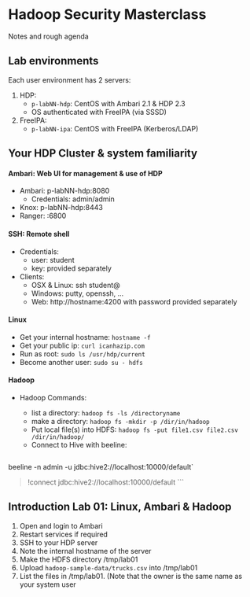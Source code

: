 # Hadoop Security Masterclass

Notes and rough agenda

## Lab environments

Each user environment has 2 servers:

1. HDP:
	- `p-labNN-hdp`:  CentOS with Ambari 2.1 & HDP 2.3
	- OS authenticated with FreeIPA (via SSSD)
2. FreeIPA:
	- `p-labNN-ipa`: CentOS with FreeIPA (Kerberos/LDAP)

## Your HDP Cluster & system familiarity

#### Ambari: Web UI for management & use of HDP

* Ambari: p-labNN-hdp:8080
	* Credentials: admin/admin
* Knox:   p-labNN-hdp:8443
* Ranger: :6800

#### SSH: Remote shell

* Credentials:
	* user: student
	* key: provided separately
* Clients:
	* OSX & Linux: ssh student@
	* Windows: putty, openssh, ...
	* Web: http://hostname:4200 with password provided separately

#### Linux

* Get your internal hostname: `hostname -f`
* Get your public ip: `curl icanhazip.com`
* Run as root: `sudo ls /usr/hdp/current`
* Become another user: `sudo su - hdfs`

#### Hadoop

* Hadoop Commands:
	* list a directory: `hadoop fs -ls /directoryname`
	* make a directory: `hadoop fs -mkdir -p /dir/in/hadoop`
	* Put local file(s) into HDFS: `hadoop fs -put file1.csv file2.csv /dir/in/hadoop/`
	* Connect to Hive with beeline:

	```
beeline -n admin -u jdbc:hive2://localhost:10000/default`
> !connect jdbc:hive2://localhost:10000/default
	```
	

## Introduction Lab 01: Linux, Ambari & Hadoop

1. Open and login to Ambari
1. Restart services if required
1. SSH to your HDP server
1. Note the internal hostname of the server
1. Make the HDFS directory /tmp/lab01
1. Upload `hadoop-sample-data/trucks.csv` into /tmp/lab01
1. List the files in /tmp/lab01. (Note that the owner is the same name as your system user